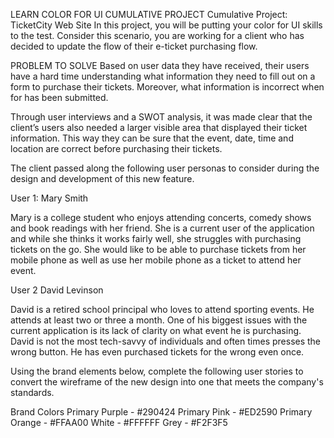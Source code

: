 LEARN COLOR FOR UI CUMULATIVE PROJECT
Cumulative Project: TicketCity Web Site
In this project, you will be putting your color for UI skills to the test. Consider this scenario, you are working for a client who has decided to update the flow of their e-ticket purchasing flow.

PROBLEM TO SOLVE
Based on user data they have received, their users have a hard time understanding what information they need to fill out on a form to purchase their tickets. Moreover, what information is incorrect when for has been submitted.

Through user interviews and a SWOT analysis, it was made clear that the client’s users also needed a larger visible area that displayed their ticket information. This way they can be sure that the event, date, time and location are correct before purchasing their tickets.

The client passed along the following user personas to consider during the design and development of this new feature.

User 1: Mary Smith

Mary is a college student who enjoys attending concerts, comedy shows and book readings with her friend. She is a current user of the application and while she thinks it works fairly well, she struggles with purchasing tickets on the go. She would like to be able to purchase tickets from her mobile phone as well as use her mobile phone as a ticket to attend her event.

User 2 David Levinson

David is a retired school principal who loves to attend sporting events. He attends at least two or three a month. One of his biggest issues with the current application is its lack of clarity on what event he is purchasing. David is not the most tech-savvy of individuals and often times presses the wrong button. He has even purchased tickets for the wrong even once.

Using the brand elements below, complete the following user stories to convert the wireframe of the new design into one that meets the company's standards.

Brand Colors
Primary Purple - #290424
Primary Pink - #ED2590
Primary Orange - #FFAA00
White - #FFFFFF
Grey - #F2F3F5